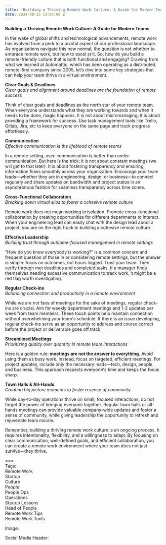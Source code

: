 ```yaml
---
title: 'Building a Thriving Remote Work Culture: A Guide for Modern Teams'
date: 2024-08-15 13:05:00 Z
---
```


**Building a Thriving Remote Work Culture: A Guide for Modern Teams**

In the wake of global shifts and technological advancements, remote work has evolved from a perk to a pivotal aspect of our professional landscape. As organizations navigate this new normal, the question is not whether to embrace remote work, but how to excel at it. So, how do you build a remote-friendly culture that is both functional and engaging? Drawing from what we learned at Automattic, which has been operating as a distributed, remote-first company since 2005, let’s dive into some key strategies that can help your team thrive in a virtual environment.

**Clear Goals & Deadlines**\
*Clear goals and alignment around deadlines are the foundation of remote success*

Think of clear goals and deadlines as the north star of your remote team. When everyone understands what they are working towards and when it needs to be done, magic happens. It is not about micromanaging; it is about providing a framework for success. Use task management tools like Trello, Gitlab, Jira, etc to keep everyone on the same page and track progress effortlessly.

**Communication**\
*Effective communication is the lifeblood of remote teams*

In a remote setting, over-communication is better than under-communication. But here is the trick: it is not about constant meetings (we will get to that later). It is about fostering transparency and ensuring information flows smoothly across your organization. Encourage your team leads—whether they are in engineering, design, or business—to connect regularly and share updates on bandwidth and project status in an asynchronous fashion for seamless transparency across time zones.

**Cross-Functional Collaboration**\
*Breaking down virtual silos to foster a cohesive remote culture*

Remote work does not mean working in isolation. Promote cross-functional collaboration by creating opportunities for different departments to interact. When your engineering lead can easily chat with the design lead about a project, you are on the right track to building a cohesive remote culture.

**Effective Leadership**\
*Building trust through outcome-focused management in remote settings*

"How do you know everybody is working?" is a common concern and frequent question of those in or considering remote settings, but the answer is simple: focus on outcomes, not hours logged. Trust your team. Then verify through met deadlines and completed tasks. If a manager finds themselves needing excessive communication to track work, it might be a red flag worth investigating.

**Regular Check-ins**\
*Balancing connection and productivity in a remote environment*

While we are not fans of meetings for the sake of meetings, regular check-ins are crucial. Aim for weekly department meetings and 1-2 updates per week from team members. These touch points help maintain connection without overwhelming your team's schedule. If there is an issue developing, regular check-ins serve as an opportunity to address and course correct before the project or deliverable goes off track.

**Streamlined Meetings**\
*Prioritizing quality over quantity in remote team interactions*

Here is a golden rule: **meetings are not the answer to everything**. Avoid using them as busy work. Instead, focus on targeted, efficient meetings. For project updates, include only the necessary leads—tech, design, people, and business. This approach respects everyone's time and keeps the focus sharp.

**Town Halls & All-Hands**\
*Creating big picture moments to foster a sense of community*

While day-to-day operations thrive on small, focused interactions, do not forget the power of bringing everyone together. Regular town halls or all-hands meetings can provide valuable company-wide updates and foster a sense of community, while giving leadership the opportunity to refresh and rejuvenate team morale.

Remember, building a thriving remote work culture is an ongoing process. It requires intentionality, flexibility, and a willingness to adapt. By focusing on clear communication, well-defined goals, and efficient collaboration, you can create a remote work environment where your team does not just survive—they thrive.

===\
Tags:\
Remote Work\
Startup\
Culture\
People\
People Ops\
Operations\
Startup Lessons\
Head of People\
Remote Work Tips\
Remote Work Tools

Image:

Social Media Header: